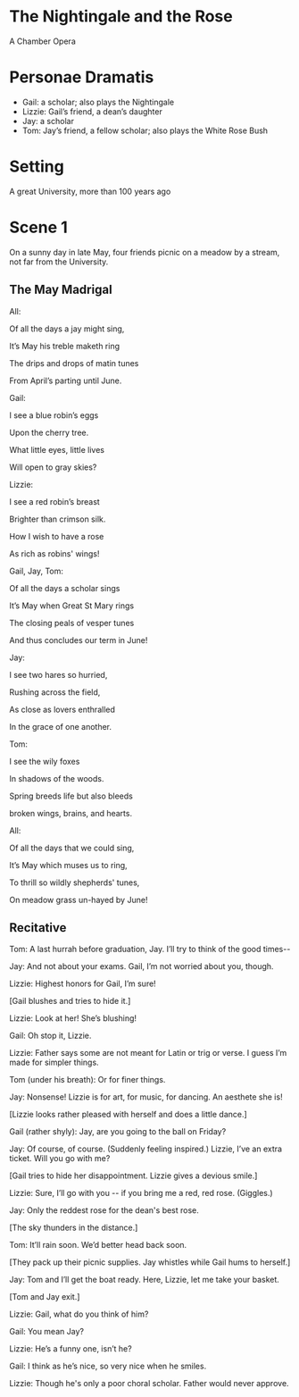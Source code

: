 The Nightingale and the Rose
=======================================
A Chamber Opera

# Personae Dramatis
* Gail: a scholar; also plays the Nightingale 
* Lizzie: Gail’s friend, a dean’s daughter
* Jay: a scholar
* Tom: Jay’s friend, a fellow scholar; also plays the White Rose Bush

# Setting
A great University, more than 100 years ago

# Scene 1
On a sunny day in late May, four friends picnic on a meadow by a stream, not far from the University. 

## The May Madrigal 

All: 

Of all the days a jay might sing,

It’s May his treble maketh ring

The drips and drops of matin tunes

From April’s parting until June.

Gail:

I see a blue robin’s eggs

Upon the cherry tree.

What little eyes, little lives

Will open to gray skies?

Lizzie:

I see a red robin’s breast

Brighter than crimson silk. 

How I wish to have a rose

As rich as robins' wings!

Gail, Jay, Tom:

Of all the days a scholar sings

It’s May when Great St Mary rings

The closing peals of vesper tunes 

And thus concludes our term in June!

Jay:

I see two hares so hurried,

Rushing across the field,

As close as lovers enthralled

In the grace of one another.

Tom:

I see the wily foxes

In shadows of the woods.

Spring breeds life but also bleeds

broken wings, brains, and hearts. 

All:

Of all the days that we could sing,

It’s May which muses us to ring,

To thrill so wildly shepherds' tunes,

On meadow grass un-hayed by June!

## Recitative

Tom:
A last hurrah before graduation, Jay. I’ll try to think of the good times--

Jay:
And not about your exams. Gail, I’m not worried about you, though. 

Lizzie:
Highest honors for Gail, I’m sure!

[Gail blushes and tries to hide it.]

Lizzie:
Look at her! She’s blushing!

Gail:
Oh stop it, Lizzie. 

Lizzie:
Father says some are not meant for Latin or trig or verse. I guess I’m made for simpler things.

Tom (under his breath):
Or for finer things. 

Jay:
Nonsense! Lizzie is for art, for music, for dancing. An aesthete she is!

[Lizzie looks rather pleased with herself and does a little dance.]

Gail (rather shyly):
Jay, are you going to the ball on Friday?

Jay:
Of course, of course. (Suddenly feeling inspired.) Lizzie, I’ve an extra ticket. Will you go with me?

[Gail tries to hide her disappointment. Lizzie gives a devious smile.]

Lizzie: 
Sure, I’ll go with you -- if you bring me a red, red rose. (Giggles.)

Jay:
Only the reddest rose for the dean's best rose.

[The sky thunders in the distance.]

Tom:
It’ll rain soon. We’d better head back soon. 

[They pack up their picnic supplies. Jay whistles while Gail hums to herself.]

Jay:
Tom and I’ll get the boat ready. Here, Lizzie, let me take your basket. 

[Tom and Jay exit.]

Lizzie:
Gail, what do you think of him?

Gail:
You mean Jay?

Lizzie:
He’s a funny one, isn’t he?

Gail:
I think as he’s nice, so very nice when he smiles. 

Lizzie:
Though he's only a poor choral scholar. Father would never approve.



